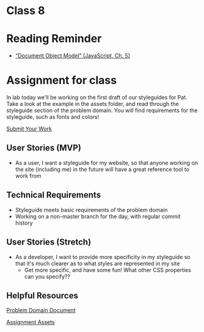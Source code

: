 # Class 8

# Reading Reminder
* [“Document Object Model” (JavaScript, Ch. 5)](https://canvas.instructure.com/courses/1015286/modules/items/9246701)

# Assignment for class
In lab today we'll be working on the first draft of our styleguides for Pat. Take a look at the example in the assets folder, and read through the styleguide section of the problem domain. You will find requirements for the styleguide, such as fonts and colors!

[Submit Your Work](https://canvas.instructure.com/courses/1015286/modules/items/9246702)

## User Stories (MVP)
 - As a user, I want a styleguide for my website, so that anyone working on the site (including me) in the future will have a great reference tool to work from

## Technical Requirements
 - Styleguide meets basic requirements of the problem domain
 - Working on a non-master branch for the day, with regular commit history

## User Stories (Stretch)
 - As a developer, I want to provide more specificity in my styleguide so that it's much clearer as to what styles are represented in my site
    - Get more specific, and have some fun! What other CSS properties can you specify??

## Helpful Resources
[Problem Domain Document](../assets/support.md)

[Assignment Assets](../assets)
